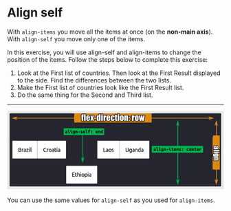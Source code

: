 # Align self

With `align-items` you move all the items at once (on the **non-main axis**).
With `align-self` you move only one of the items.

In this exercise, you will use align-self and align-items to change the position of the items. Follow the steps below to complete this exercise:

1. Look at the First list of countries. Then look at the First Result displayed to the side. Find the differences between the two lists.
2. Make the First list of countries look like the First Result list.
3. Do the same thing for the Second and Third list.
---

![Example of align-items vs. align-self](../../exercise-specific-src/14-align-self/example1.png)

You can use the same values for `align-self` as you used for `align-items`.